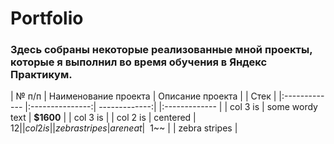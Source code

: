 # Portfolio
### Здесь собраны некоторые реализованные мной проекты, которые я выполнил во время обучения в Яндекс Практикум.
| № п/п  | Наименование проекта  | Описание проекта | | Стек |
|:------------- |:---------------:| -------------:| |:------------- |
| col 3 is      | some wordy text |     **$1600** | | col 3 is      |
| col 2 is      | centered        |         $12   | | col 2 is      |
| zebra stripes | are neat        |        ~~$1~~ | | zebra stripes |
